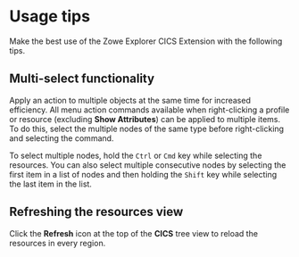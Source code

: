# Usage tips

Make the best use of the Zowe Explorer CICS Extension with the following tips.

## Multi-select functionality

Apply an action to multiple objects at the same time for increased efficiency. All menu action commands available when right-clicking a profile or resource (excluding **Show Attributes**) can be applied to multiple items. To do this, select the multiple nodes of the same type before right-clicking and selecting the command.

To select multiple nodes, hold the `Ctrl` or `Cmd` key while selecting the resources. You can also select multiple consecutive nodes by selecting the first item in a list of nodes and then holding the `Shift` key while selecting the last item in the list.

## Refreshing the resources view

Click the **Refresh** icon at the top of the **CICS** tree view to reload the resources in every region.
